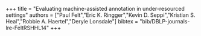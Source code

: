 +++
title =  "Evaluating machine-assisted annotation in under-resourced settings"
authors = ["Paul Felt","Eric K. Ringger","Kevin D. Seppi","Kristian S. Heal","Robbie A. Haertel","Deryle Lonsdale"]
bibtex = "bib/DBLP-journals-lre-FeltRSHHL14"
+++
